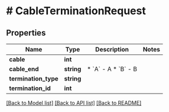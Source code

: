 # # CableTerminationRequest

## Properties

Name | Type | Description | Notes
------------ | ------------- | ------------- | -------------
**cable** | **int** |  |
**cable_end** | **string** | * &#x60;A&#x60; - A * &#x60;B&#x60; - B |
**termination_type** | **string** |  |
**termination_id** | **int** |  |

[[Back to Model list]](../../README.md#models) [[Back to API list]](../../README.md#endpoints) [[Back to README]](../../README.md)
